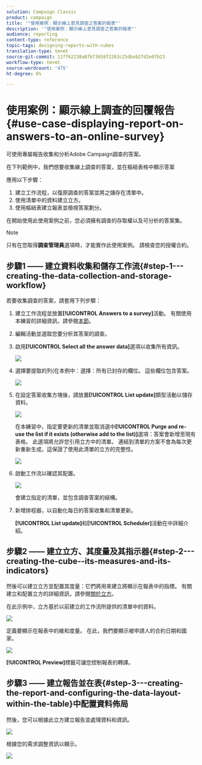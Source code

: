 ```yaml
---
solution: Campaign Classic
product: campaign
title: '"使用案例：顯示線上意見調查之答案的報表"'
description: '"使用案例：顯示線上意見調查之答案的報表"'
audience: reporting
content-type: reference
topic-tags: designing-reports-with-cubes
translation-type: tm+mt
source-git-commit: 11ff62238a8fb73658f2263c25dbeb27d2e0fb23
workflow-type: tm+mt
source-wordcount: '475'
ht-degree: 6%

---
```



# 使用案例：顯示線上調查的回覆報告{#use-case-displaying-report-on-answers-to-an-online-survey}

可使用專屬報告收集和分析Adobe Campaign調查的答案。

在下列範例中，我們想要收集線上調查的答案，並在樞紐表格中顯示答案

應用以下步驟：

1. 建立工作流程，以復原調查的答案並將之儲存在清單中。
1. 使用清單中的資料建立立方。
1. 使用樞紐表建立報表並檢視答案劃分。

在開始使用此使用案例之前，您必須擁有調查的存取權以及可分析的答案集。

>[!NOTE]
>
>只有在您取得&#x200B;**調查管理員**&#x200B;選項時，才能實作此使用案例。 請檢查您的授權合約。

## 步驟1 —— 建立資料收集和儲存工作流{#step-1---creating-the-data-collection-and-storage-workflow}

若要收集調查的答案，請套用下列步驟：

1. 建立工作流程並放置&#x200B;**[!UICONTROL Answers to a survey]**&#x200B;活動。 有關使用本練習的詳細資訊，請參閱[本節](../../web/using/publish--track-and-use-collected-data.md#using-the-collected-data)。
1. 編輯活動並選取您要分析其答案的調查。
1. 啟用&#x200B;**[!UICONTROL Select all the answer data]**&#x200B;選項以收集所有資訊。

   ![](assets/reporting_usecase_1_01.png)

1. 選擇要提取的列(在本例中：選擇：所有已封存的欄位。 這些欄位包含答案。

   ![](assets/reporting_usecase_1_02.png)

1. 在設定答案收集方塊後，請放置&#x200B;**[!UICONTROL List update]**&#x200B;類型活動以儲存資料。

   ![](assets/reporting_usecase_1_04.png)

   在本練習中，指定要更新的清單並取消選中&#x200B;**[!UICONTROL Purge and re-use the list if it exists (otherwise add to the list)]**&#x200B;選項：答案會新增至現有表格。 此選項將允許您引用立方中的清單。 連結到清單的方案不會為每次更新重新生成，這保證了使用此清單的立方的完整性。

   ![](assets/reporting_usecase_1_03.png)

1. 啟動工作流以確認其配置。

   ![](assets/reporting_usecase_1_05.png)

   會建立指定的清單，並包含調查答案的結構。

1. 新增排程器，以自動化每日的答案收集和清單更新。

   **[!UICONTROL List update]**&#x200B;和&#x200B;**[!UICONTROL Scheduler]**&#x200B;活動在中詳細介紹。

## 步驟2 —— 建立立方、其度量及其指示器{#step-2---creating-the-cube--its-measures-and-its-indicators}

然後可以建立立方並配置其度量：它們將用來建立將顯示在報表中的指標。 有關建立和配置立方的詳細資訊，請參閱[關於立方](../../reporting/using/about-cubes.md)。

在此示例中，立方基於以前建立的工作流所提供的清單中的資料。

![](assets/reporting_usecase_2_01.png)

定義要顯示在報表中的維和度量。 在此，我們要顯示被申請人的合約日期和國家。

![](assets/reporting_usecase_2_02.png)

**[!UICONTROL Preview]**&#x200B;標籤可讓您控制報表的轉譯。

## 步驟3 —— 建立報告並在表{#step-3---creating-the-report-and-configuring-the-data-layout-within-the-table}中配置資料佈局

然後，您可以根據此立方建立報告並處理資料和資訊。

![](assets/reporting_usecase_3_01.png)

根據您的需求調整資訊以顯示。

![](assets/reporting_usecase_3_02.png)

